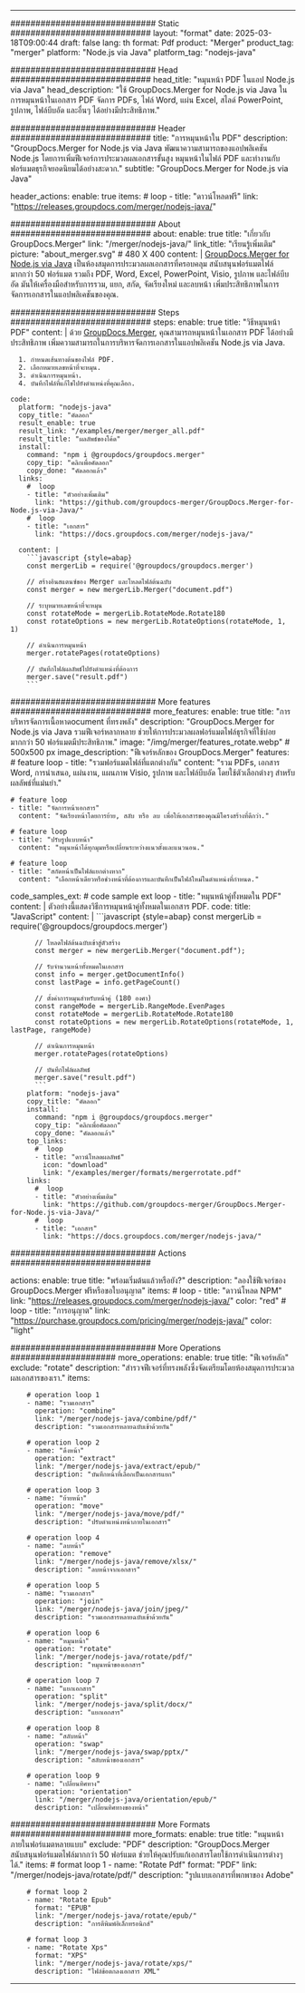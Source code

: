 
---
############################# Static ############################
layout: "format"
date:  2025-03-18T09:00:44
draft: false
lang: th
format: Pdf
product: "Merger"
product_tag: "merger"
platform: "Node.js via Java"
platform_tag: "nodejs-java"

############################# Head ############################
head_title: "หมุนหน้า PDF ในแอป Node.js via Java"
head_description: "ใช้ GroupDocs.Merger for Node.js via Java ในการหมุนหน้าในเอกสาร PDF จัดการ PDFs, ไฟล์ Word, แผ่น Excel, สไลด์ PowerPoint, รูปภาพ, ไฟล์บีบอัด และอื่นๆ ได้อย่างมีประสิทธิภาพ."

############################# Header ############################
title: "การหมุนหน้าใน PDF" 
description: "GroupDocs.Merger for Node.js via Java พัฒนาความสามารถของแอปพลิเคชัน Node.js โดยการเพิ่มฟีเจอร์การประมวลผลเอกสารขั้นสูง หมุนหน้าในไฟล์ PDF และทำงานกับฟอร์แมตธุรกิจยอดนิยมได้อย่างสะดวก."
subtitle: "GroupDocs.Merger for Node.js via Java" 

header_actions:
  enable: true
  items:
    #  loop
    - title: "ดาวน์โหลดฟรี"
      link: "https://releases.groupdocs.com/merger/nodejs-java/"
      
############################# About ############################
about:
    enable: true
    title: "เกี่ยวกับ GroupDocs.Merger"
    link: "/merger/nodejs-java/"
    link_title: "เรียนรู้เพิ่มเติม"
    picture: "about_merger.svg" # 480 X 400
    content: |
       [GroupDocs.Merger for Node.js via Java](/merger/nodejs-java/) เป็นห้องสมุดการประมวลผลเอกสารที่ครอบคลุม สนับสนุนฟอร์แมตไฟล์มากกว่า 50 ฟอร์แมต รวมถึง PDF, Word, Excel, PowerPoint, Visio, รูปภาพ และไฟล์บีบอัด มันให้เครื่องมือสำหรับการรวม, แยก, สกัด, จัดเรียงใหม่ และลบหน้า เพิ่มประสิทธิภาพในการจัดการเอกสารในแอปพลิเคชันของคุณ.

############################# Steps ############################
steps:
    enable: true
    title: "วิธีหมุนหน้า PDF"
    content: |
      ด้วย [GroupDocs.Merger](/merger/nodejs-java/), คุณสามารถหมุนหน้าในเอกสาร PDF ได้อย่างมีประสิทธิภาพ เพิ่มความสามารถในการบริหารจัดการเอกสารในแอปพลิเคชัน Node.js via Java.
      
      1. กำหนดเส้นทางต้นของไฟล์ PDF.
      2. เลือกหมายเลขหน้าที่จะหมุน.
      3. ดำเนินการหมุนหน้า.
      4. บันทึกไฟล์ที่แก้ไขไปยังตำแหน่งที่คุณเลือก.
   
    code:
      platform: "nodejs-java"
      copy_title: "คัดลอก"
      result_enable: true
      result_link: "/examples/merger/merger_all.pdf"
      result_title: "ผลลัพธ์ของโค้ด"
      install:
        command: "npm i @groupdocs/groupdocs.merger"
        copy_tip: "คลิกเพื่อคัดลอก"
        copy_done: "คัดลอกแล้ว"
      links:
        #  loop
        - title: "ตัวอย่างเพิ่มเติม"
          link: "https://github.com/groupdocs-merger/GroupDocs.Merger-for-Node.js-via-Java/"
        #  loop
        - title: "เอกสาร"
          link: "https://docs.groupdocs.com/merger/nodejs-java/"
          
      content: |
        ```javascript {style=abap}
        const mergerLib = require('@groupdocs/groupdocs.merger')

        // สร้างอินสแตนซ์ของ Merger และโหลดไฟล์ต้นฉบับ
        const merger = new mergerLib.Merger("document.pdf")

        // ระบุหมายเลขหน้าที่จะหมุน
        const rotateMode = mergerLib.RotateMode.Rotate180
        const rotateOptions = new mergerLib.RotateOptions(rotateMode, 1, 1)

        // ดำเนินการหมุนหน้า
        merger.rotatePages(rotateOptions)

        // บันทึกไฟล์ผลลัพธ์ไปยังตำแหน่งที่ต้องการ
        merger.save("result.pdf")
        ```            

############################# More features ############################
more_features:
  enable: true
  title: "การบริหารจัดการเนื้อหาดocument ที่ทรงพลัง"
  description: "GroupDocs.Merger for Node.js via Java รวมฟีเจอร์หลากหลาย ช่วยให้การประมวลผลฟอร์แมตไฟล์ธุรกิจที่ใช้บ่อยมากกว่า 50 ฟอร์แมตมีประสิทธิภาพ."
  image: "/img/merger/features_rotate.webp" # 500x500 px
  image_description: "ฟีเจอร์หลักของ GroupDocs.Merger"
  features:
    # feature loop
    - title: "รวมฟอร์แมตไฟล์ที่แตกต่างกัน"
      content: "รวม PDFs, เอกสาร Word, การนำเสนอ, แผ่นงาน, แผนภาพ Visio, รูปภาพ และไฟล์บีบอัด โดยใช้ตัวเลือกต่างๆ สำหรับผลลัพธ์ที่แม่นยำ."

    # feature loop
    - title: "จัดการหน้าเอกสาร"
      content: "จัดเรียงหน้าโดยการย้าย, สลับ หรือ ลบ เพื่อให้เอกสารของคุณมีโครงสร้างที่ดีกว่า."

    # feature loop
    - title: "ปรับรูปแบบหน้า"
      content: "หมุนหน้าได้ทุกมุมหรือเปลี่ยนระหว่างแนวตั้งและแนวนอน."

    # feature loop
    - title: "สกัดหน้าเป็นไฟล์แยกต่างหาก"
      content: "เลือกหน้าเดียวหรือช่วงหน้าที่ต้องการและบันทึกเป็นไฟล์ใหม่ในตำแหน่งที่กำหนด."
      
  code_samples_ext:
    # code sample ext loop
    - title: "หมุนหน้าคู่ทั้งหมดใน PDF"
      content: |
        ตัวอย่างนี้แสดงวิธีการหมุนหน้าคู่ทั้งหมดในเอกสาร PDF.
      code:
        title: "JavaScript"
        content: |
          ```javascript {style=abap}
          const mergerLib = require('@groupdocs/groupdocs.merger')
          
          // โหลดไฟล์ต้นฉบับเข้าสู่ตัวสร้าง
          const merger = new mergerLib.Merger("document.pdf");

          // รับจำนวนหน้าทั้งหมดในเอกสาร
          const info = merger.getDocumentInfo()
          const lastPage = info.getPageCount()

          // ตั้งค่าการหมุนสำหรับหน้าคู่ (180 องศา)
          const rangeMode = mergerLib.RangeMode.EvenPages
          const rotateMode = mergerLib.RotateMode.Rotate180
          const rotateOptions = new mergerLib.RotateOptions(rotateMode, 1, lastPage, rangeMode)
          
          // ดำเนินการหมุนหน้า
          merger.rotatePages(rotateOptions)

          // บันทึกไฟล์ผลลัพธ์
          merger.save("result.pdf")
          ```
        platform: "nodejs-java"
        copy_title: "คัดลอก"
        install:
          command: "npm i @groupdocs/groupdocs.merger"
          copy_tip: "คลิกเพื่อคัดลอก"
          copy_done: "คัดลอกแล้ว"
        top_links:
          #  loop
          - title: "ดาวน์โหลดผลลัพธ์"
            icon: "download"
            link: "/examples/merger/formats/mergerrotate.pdf"
        links:
          #  loop
          - title: "ตัวอย่างเพิ่มเติม"
            link: "https://github.com/groupdocs-merger/GroupDocs.Merger-for-Node.js-via-Java/"
          #  loop
          - title: "เอกสาร"
            link: "https://docs.groupdocs.com/merger/nodejs-java/"
            

            


############################# Actions ############################

actions:
  enable: true
  title: "พร้อมเริ่มต้นแล้วหรือยัง?"
  description: "ลองใช้ฟีเจอร์ของ GroupDocs.Merger ฟรีหรือขอใบอนุญาต"
  items:
    #  loop
    - title: "ดาวน์โหลด NPM"
      link: "https://releases.groupdocs.com/merger/nodejs-java/"
      color: "red"
        #  loop
    - title: "การอนุญาต"
      link: "https://purchase.groupdocs.com/pricing/merger/nodejs-java/"
      color: "light"


############################# More Operations #####################
more_operations:
    enable: true
    title: "ฟีเจอร์หลัก"
    exclude: "rotate"
    description: "สำรวจฟีเจอร์ที่ทรงพลังซึ่งจัดเตรียมโดยห้องสมุดการประมวลผลเอกสารของเรา."
    items: 
          
        # operation loop 1
        - name: "รวมเอกสาร"
          operation: "combine"
          link: "/merger/nodejs-java/combine/pdf/"
          description: "รวมเอกสารหลายฉบับเข้าด้วยกัน"

        # operation loop 2
        - name: "ดึงหน้า"
          operation: "extract"
          link: "/merger/nodejs-java/extract/epub/"
          description: "บันทึกหน้าที่เลือกเป็นเอกสารแยก"

        # operation loop 3
        - name: "ย้ายหน้า"
          operation: "move"
          link: "/merger/nodejs-java/move/pdf/"
          description: "ปรับตำแหน่งหน้าภายในเอกสาร"

        # operation loop 4
        - name: "ลบหน้า"
          operation: "remove"
          link: "/merger/nodejs-java/remove/xlsx/"
          description: "ลบหน้าจากเอกสาร"

        # operation loop 5
        - name: "รวมเอกสาร"
          operation: "join"
          link: "/merger/nodejs-java/join/jpeg/"
          description: "รวมเอกสารหลายฉบับเข้าด้วยกัน"

        # operation loop 6
        - name: "หมุนหน้า"
          operation: "rotate"
          link: "/merger/nodejs-java/rotate/pdf/"
          description: "หมุนหน้าของเอกสาร"

        # operation loop 7
        - name: "แยกเอกสาร"
          operation: "split"
          link: "/merger/nodejs-java/split/docx/"
          description: "แยกเอกสาร"

        # operation loop 8
        - name: "สลับหน้า"
          operation: "swap"
          link: "/merger/nodejs-java/swap/pptx/"
          description: "สลับหน้าของเอกสาร"

        # operation loop 9
        - name: "เปลี่ยนทิศทาง"
          operation: "orientation"
          link: "/merger/nodejs-java/orientation/epub/"
          description: "เปลี่ยนทิศทางของหน้า"
          
        
          
############################# More Formats ########################
more_formats:
    enable: true
    title: "หมุนหน้าภายในฟอร์แมตหลายแบบ"
    exclude: "PDF"
    description: "GroupDocs.Merger สนับสนุนฟอร์แมตไฟล์มากกว่า 50 ฟอร์แมต ช่วยให้คุณปรับแก้เอกสารโดยใช้การดำเนินการต่างๆ ได้."
    items: 
        # format loop 1
        - name: "Rotate Pdf"
          format: "PDF"
          link: "/merger/nodejs-java/rotate/pdf/"
          description: "รูปแบบเอกสารที่พกพาของ Adobe"

        # format loop 2
        - name: "Rotate Epub"
          format: "EPUB"
          link: "/merger/nodejs-java/rotate/epub/"
          description: "การตีพิมพ์อิเล็กทรอนิกส์"

        # format loop 3
        - name: "Rotate Xps"
          format: "XPS"
          link: "/merger/nodejs-java/rotate/xps/"
          description: "ไฟล์ข้อตกลงเอกสาร XML"


---
